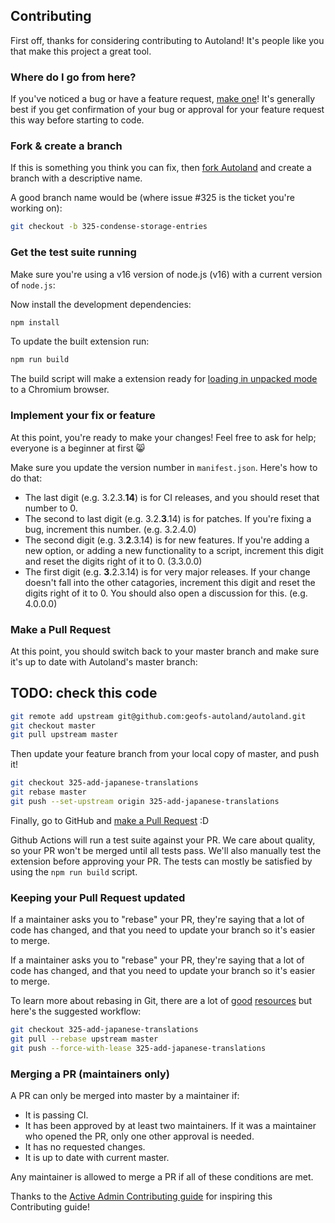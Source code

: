 ## Contributing

First off, thanks for considering contributing to Autoland! It's people like you that make this project a great tool.

### Where do I go from here?

If you've noticed a bug or have a feature request, [make one]! It's
generally best if you get confirmation of your bug or approval for your feature
request this way before starting to code.

### Fork & create a branch

If this is something you think you can fix, then [fork Autoland] and create
a branch with a descriptive name.

A good branch name would be (where issue #325 is the ticket you're working on):

```sh
git checkout -b 325-condense-storage-entries
```

### Get the test suite running

Make sure you're using a v16 version of node.js (v16) with a current version of `node.js`:

Now install the development dependencies:

```sh
npm install
```

To update the built extension run:

```sh
npm run build
```

The build script will make a extension ready for [loading in unpacked mode] to a Chromium browser.

### Implement your fix or feature

At this point, you're ready to make your changes! Feel free to ask for help;
everyone is a beginner at first :smile_cat:

Make sure you update the version number in `manifest.json`. Here's how to do that:

- The last digit (e.g. 3.2.3.**14**) is for CI releases, and you should reset that number to 0.
- The second to last digit (e.g. 3.2.**3**.14) is for patches. If you're fixing a bug, increment this number. (e.g. 3.2.4.0)
- The second digit (e.g. 3.**2**.3.14) is for new features. If you're adding a new option, or adding a new functionality to
  a script, increment this digit and reset the digits right of it to 0. (3.3.0.0)
- The first digit (e.g. **3**.2.3.14) is for very major releases. If your change doesn't fall into the other catagories,
  increment this digit and reset the digits right of it to 0. You should also open a discussion for this. (e.g. 4.0.0.0)

### Make a Pull Request

At this point, you should switch back to your master branch and make sure it's up to date with Autoland's master branch:

## TODO: check this code

```sh
git remote add upstream git@github.com:geofs-autoland/autoland.git
git checkout master
git pull upstream master
```

Then update your feature branch from your local copy of master, and push it!

```sh
git checkout 325-add-japanese-translations
git rebase master
git push --set-upstream origin 325-add-japanese-translations
```

Finally, go to GitHub and [make a Pull Request][] :D

Github Actions will run a test suite against your PR. We care about quality, so your PR won't be merged until all tests pass.
We'll also manually test the extension before approving your PR.
The tests can mostly be satisfied by using the `npm run build` script.

### Keeping your Pull Request updated

If a maintainer asks you to "rebase" your PR, they're saying that a lot of code has changed, and that you need to update your branch so it's easier to merge.

If a maintainer asks you to "rebase" your PR, they're saying that a lot of code
has changed, and that you need to update your branch so it's easier to merge.

To learn more about rebasing in Git, there are a lot of [good][git rebasing]
[resources][interactive rebase] but here's the suggested workflow:

```sh
git checkout 325-add-japanese-translations
git pull --rebase upstream master
git push --force-with-lease 325-add-japanese-translations
```

### Merging a PR (maintainers only)

A PR can only be merged into master by a maintainer if:

- It is passing CI.
- It has been approved by at least two maintainers. If it was a maintainer who
  opened the PR, only one other approval is needed.
- It has no requested changes.
- It is up to date with current master.

Any maintainer is allowed to merge a PR if all of these conditions are met.

Thanks to the [Active Admin Contributing guide] for inspiring this Contributing guide!

[active admin contributing guide]: https://github.com/activeadmin/activeadmin/blob/HEAD/CONTRIBUTING.md
[make one]: https://github.com/GeoFS-Autoland/autoland/issues/new/choose
[fork autoland]: https://help.github.com/articles/fork-a-repo
[loading in unpacked mode]: https://stackoverflow.com/a/24577660
[make a pull request]: https://help.github.com/articles/creating-a-pull-request
[git rebasing]: http://git-scm.com/book/en/Git-Branching-Rebasing
[interactive rebase]: https://help.github.com/en/github/using-git/about-git-rebase
